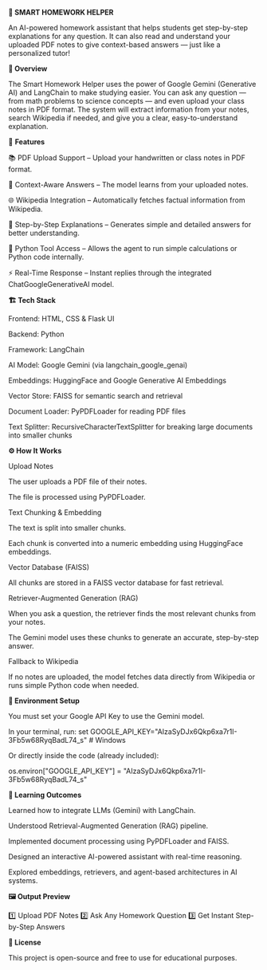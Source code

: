 **📘 SMART HOMEWORK HELPER**

An AI-powered homework assistant that helps students get step-by-step explanations for any question.
It can also read and understand your uploaded PDF notes to give context-based answers — just like a personalized tutor!

**🚀 Overview**

The Smart Homework Helper uses the power of Google Gemini (Generative AI) and LangChain to make studying easier.
You can ask any question — from math problems to science concepts — and even upload your class notes in PDF format.
The system will extract information from your notes, search Wikipedia if needed, and give you a clear, easy-to-understand explanation.

🎯 **Features**

📚 PDF Upload Support – Upload your handwritten or class notes in PDF format.

🧠 Context-Aware Answers – The model learns from your uploaded notes.

🌐 Wikipedia Integration – Automatically fetches factual information from Wikipedia.

💬 Step-by-Step Explanations – Generates simple and detailed answers for better understanding.

🧮 Python Tool Access – Allows the agent to run simple calculations or Python code internally.

⚡ Real-Time Response – Instant replies through the integrated ChatGoogleGenerativeAI model.

**🏗️ Tech Stack**

Frontend: HTML, CSS & Flask UI

Backend: Python

Framework: LangChain

AI Model: Google Gemini (via langchain_google_genai)

Embeddings: HuggingFace and Google Generative AI Embeddings

Vector Store: FAISS for semantic search and retrieval

Document Loader: PyPDFLoader for reading PDF files

Text Splitter: RecursiveCharacterTextSplitter for breaking large documents into smaller chunks

**⚙️ How It Works**

Upload Notes

The user uploads a PDF file of their notes.

The file is processed using PyPDFLoader.

Text Chunking & Embedding

The text is split into smaller chunks.

Each chunk is converted into a numeric embedding using HuggingFace embeddings.

Vector Database (FAISS)

All chunks are stored in a FAISS vector database for fast retrieval.

Retriever-Augmented Generation (RAG)

When you ask a question, the retriever finds the most relevant chunks from your notes.

The Gemini model uses these chunks to generate an accurate, step-by-step answer.

Fallback to Wikipedia

If no notes are uploaded, the model fetches data directly from Wikipedia or runs simple Python code when needed.

**🔑 Environment Setup**

You must set your Google API Key to use the Gemini model.

In your terminal, run:
set GOOGLE_API_KEY="AIzaSyDJx6Qkp6xa7r1I-3Fb5w68RyqBadL74_s"      # Windows

Or directly inside the code (already included):

os.environ["GOOGLE_API_KEY"] = "AIzaSyDJx6Qkp6xa7r1I-3Fb5w68RyqBadL74_s"

**🧠 Learning Outcomes**

Learned how to integrate LLMs (Gemini) with LangChain.

Understood Retrieval-Augmented Generation (RAG) pipeline.

Implemented document processing using PyPDFLoader and FAISS.

Designed an interactive AI-powered assistant with real-time reasoning.

Explored embeddings, retrievers, and agent-based architectures in AI systems.

**🖼️ Output Preview**

1️⃣ Upload PDF Notes 
2️⃣ Ask Any Homework Question
3️⃣ Get Instant Step-by-Step Answers

**📜 License**

This project is open-source and free to use for educational purposes.
